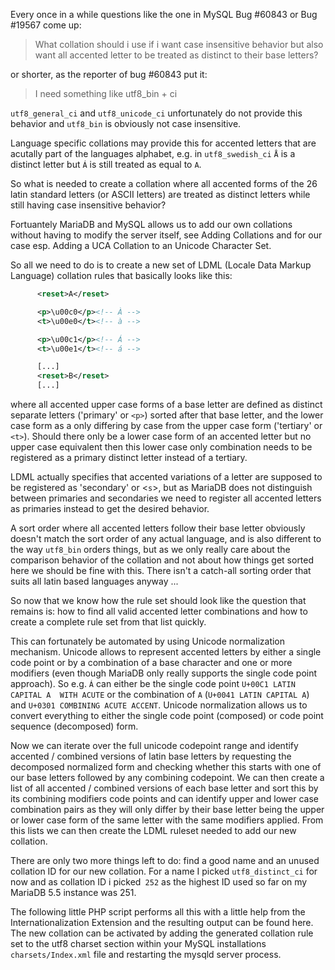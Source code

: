 Every once in a while questions like the one in MySQL Bug #60843 or Bug #19567 come up:

> What collation should i use if i want case insensitive behavior but also want all accented letter to be treated as distinct to their base letters?

or shorter, as the reporter of bug #60843 put it:

> I need something like utf8_bin + ci

`utf8_general_ci` and `utf8_unicode_ci` unfortunately do not provide 
this behavior and `utf8_bin` is obviously not case insensitive.

Language specific collations may provide this for accented letters 
that are acutally part of the languages alphabet, e.g. in `utf8_swedish_ci` 
`Å` is a distinct letter but `Á` is still treated as equal to `A`.

So what is needed to create a collation where all accented forms of the 
26 latin standard letters (or ASCII letters) are treated as distinct letters
while still having case insensitive behavior?

Fortuantely MariaDB and MySQL allows us to add our own collations without 
having to modify the server itself, see Adding Collations and for our case
 esp. Adding a UCA Collation to an Unicode Character Set.

So all we need to do is to create a new set of LDML (Locale Data Markup Language) 
collation rules that basically looks like this:

```xml
      <reset>A</reset>

      <p>\u00c0</p><!-- À -->
      <t>\u00e0</t><!-- à -->

      <p>\u00c1</p><!-- Á -->
      <t>\u00e1</t><!-- á -->

      [...]
      <reset>B</reset>
      [...]
```
 

where all accented upper case forms of a base letter are defined as distinct 
separate letters ('primary' or `<p>`) sorted after that base letter, and the 
lower case form as a only differing by case from the upper case form 
('tertiary' or `<t>`). Should there only be a lower case form of an accented 
letter but no upper case equivalent then this lower case only combination 
needs to be registered as a primary distinct letter instead of a tertiary.

LDML actually specifies that accented variations of a letter are supposed to 
be registered as 'secondary' or <`s`>, but as MariaDB does not distinguish 
between primaries and secondaries we need to register all accented letters as 
primaries instead to get the desired behavior.

A sort order where all accented letters follow their base letter obviously 
doesn't match the sort order of any actual language, and is also different to 
the way `utf8_bin` orders things, but as we only really care about the 
comparison behavior of the collation and not about how things get sorted here 
we should be fine with this. There isn't a catch-all sorting order that suits 
all latin based languages anyway ...

So now that we know how the rule set should look like the question that 
remains is: how to find all valid accented letter combinations and how to 
create a complete rule set from that list quickly.

This can fortunately be automated by using Unicode normalization mechanism. 
Unicode allows to represent accented letters by either a single code point 
or by a combination of a base character and one or more modifiers (even 
though MariaDB only really supports the single code point approach). 
So e.g. `Á` can either be the single code point `U+00C1 LATIN CAPITAL A 
WITH ACUTE` or the combination of `A` (`U+0041 LATIN CAPITAL A`) and 
`U+0301 COMBINING ACUTE ACCENT`. Unicode normalization allows us to convert 
everything to either the single code point (composed) or code point sequence 
(decomposed) form.

Now we can iterate over the full unicode codepoint range and identify
accented / combined versions of latin base letters by requesting the 
decomposed normalized form and checking whether this starts with one of our 
base letters followed by any combining codepoint. We can then create a list 
of all accented / combined versions of each base letter and sort this by its 
combining modifiers code points and can identify upper and lower case 
combination pairs as they will only differ by their base letter being the 
upper or lower case form of the same letter with the same modifiers applied. 
From this lists we can then create the LDML ruleset needed to add our new 
collation.

There are only two more things left to do: find a good name and an unused 
collation ID for our new collation. For a name I picked `utf8_distinct_ci` 
for now and as collation ID i picked` 252` as the highest ID used so far 
on my MariaDB 5.5 instance was 251.

The following little PHP script performs all this with a little help from 
the Internationalization Extension and the resulting output can be found here. 
The new collation can be activated by adding the generated collation rule set 
to the utf8 charset section within your MySQL installations 
`charsets/Index.xml` file and restarting the mysqld server process.